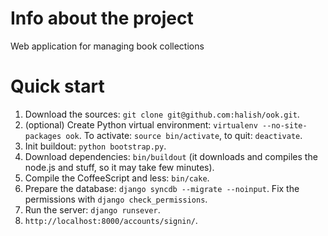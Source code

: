 Info about the project
======================

Web application for managing book collections

Quick start
===========

1. Download the sources: `git clone git@github.com:halish/ook.git`.
2. (optional) Create Python virtual environment: `virtualenv --no-site-packages ook`. To activate: `source bin/activate`, to quit: `deactivate`.
3. Init buildout: `python bootstrap.py`.
4. Download dependencies: `bin/buildout` (it downloads and compiles the node.js and stuff, so it may take few minutes).
5. Compile the CoffeeScript and less: `bin/cake`.
6. Prepare the database: `django syncdb --migrate --noinput`. Fix the permissions with `django check_permissions`.
7. Run the server: `django runsever`.
8. `http://localhost:8000/accounts/signin/`.